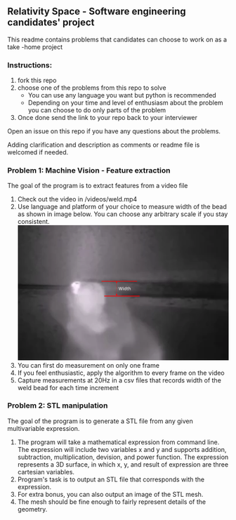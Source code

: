 ## Relativity Space - Software engineering candidates' project
This readme contains problems that candidates can choose to work on as a take -home project

### Instructions:
1. fork this repo
2. choose one of the problems from this repo to solve
    * You can use any language you want but python is recommended
    * Depending on your time and level of enthusiasm about the problem you can choose to do only parts of the problem
3. Once done send the link to your repo back to your interviewer

Open an issue on this repo if you have any questions about the problems.

Adding clarification and description as comments or readme file is welcomed if needed.

### Problem 1: Machine Vision - Feature extraction
The goal of the program is to extract features from a video file
1. Check out the video in /videos/weld.mp4
2. Use language and platform of your choice to measure width of the bead as shown in image below. You can choose any arbitrary  scale if you stay consistent.
  ![weld width](/images/weld_width.png)
3. You can first do measurement on only one frame
4. If you feel enthusiastic, apply the algorithm to every frame on the video
5. Capture measurements at 20Hz in a csv files that records width of the weld bead for each time increment

### Problem 2: STL manipulation
The goal of the program is to generate a STL file from any given multivariable expression.
1. The program will take a mathematical expression from command line. The expression will include two variables x and y and supports addition, subtraction, multiplication, devision, and power function. The expression represents a 3D surface, in which x, y, and result of expression are three cartesian variables.
2. Program's task is to output an STL file that corresponds with the expression.
3. For extra bonus, you can also output an image of the STL mesh.
4. The mesh should be fine enough to fairly represent details of the geometry.
